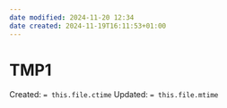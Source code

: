 ```yaml
---
date modified: 2024-11-20 12:34
date created: 2024-11-19T16:11:53+01:00
---
```

# TMP1
Created:  `= this.file.ctime`
Updated: `= this.file.mtime`